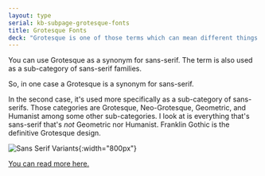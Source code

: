```yaml
---
layout: type
serial: kb-subpage-grotesque-fonts
title: Grotesque Fonts
deck: "Grotesque is one of those terms which can mean different things in different contexts."
---
```


You can use Grotesque as a synonym for sans-serif. The term is also used as a sub-category of sans-serif families.

So, in one case a Grotesque is a synonym for sans-serif.

In the second case, it's used more specifically as a sub-category of sans-serifs. Those categories are Grotesque, Neo-Grotesque, Geometric, and Humanist among some other sub-categories. I look at is everything that's sans-serif that's *not* Geometric nor Humanist. Franklin Gothic is the definitive Grotesque design.

![Sans Serif Variants]({{site.url}}/svg/classification-sans-variants.svg "Sans Serif Variants"){:width="800px"}

[You can read more here.]({{site.baseurl}}/type-3/poster/subpage1.html)